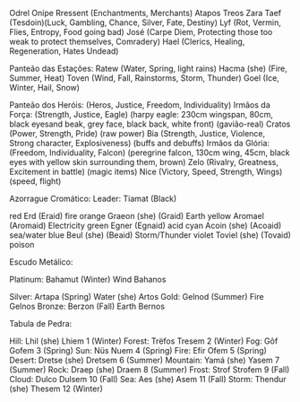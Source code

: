 Odrel Onípe Rressent            (Enchantments, Merchants)
Atapos Treos Zara Taef (Tesdoin)(Luck, Gambling, Chance, Silver, Fate, Destiny)
Lyf                             (Rot, Vermin, Flies, Entropy, Food going bad)
José                            (Carpe Diem, Protecting those too weak to protect themselves, Comradery)
Hael                            (Clerics, Healing, Regeneration, Hates Undead)

Panteão das Estações:
  Ratew                         (Water, Spring, light rains)
  Hacma (she)                   (Fire, Summer, Heat)
  Toven                         (Wind, Fall, Rainstorms, Storm, Thunder)
  Goel                          (Ice, Winter, Hail, Snow)

Panteão dos Heróis:             (Heros, Justice, Freedom, Individuality)
  Irmãos da Força:              (Strength, Justice, Eagle) (harpy eagle: 230cm wingspan, 80cm, black eyesand beak, grey face, black back, white front) (gavião-real)
    Cratos                      (Power, Strength, Pride)                                          (raw power)
    Bia                         (Strength, Justice, Violence, Strong character, Explosiveness)    (buffs and debuffs)
  Irmãos da Glória:             (Freedom, Individuality, Falcon) (peregrine falcon, 130cm wing, 45cm, black eyes with yellow skin surrounding them, brown)
    Zelo                        (Rivalry, Greatness, Excitement in battle)                        (magic items)
    Nice                        (Victory, Speed, Strength, Wings)                                 (speed, flight)

Azorrague Cromático:
  Leader: Tiamat (Black)

  red       Erd             (Eraid)     fire
  orange    Graeon  (she)   (Graid)     Earth
  yellow    Aromael         (Aromaid)   Electricity
  green     Egner           (Egnaid)    acid
  cyan      Acoin   (she)   (Acoaid)    sea/water
  blue      Beul    (she)   (Beaid)     Storm/Thunder
  violet    Toviel  (she)   (Tovaid)    poison

Escudo Metálico:

  Platinum:   Bahamut (Winter)  Wind            Bahanos

  Silver:     Artapa  (Spring)  Water   (she)   Artos
  Gold:       Gelnod  (Summer)  Fire            Gelnos
  Bronze:     Berzon  (Fall)    Earth           Bernos

Tabula de Pedra:

  Hill:     Lhil      (she)   Lhiem     1   (Winter)
  Forest:   Trëfos            Tresem    2   (Winter)
  Fog:      Gôf               Gofem     3   (Spring)
  Sun:      Nüs               Nuem      4   (Spring)
  Fire:     Efir              Ofem      5   (Spring)
  Desert:   Dretse    (she)   Dretsem   6   (Summer)
  Mountain: Yamá      (she)   Yasem     7   (Summer)
  Rock:     Draep     (she)   Draem     8   (Summer)
  Frost:    Strof             Strofem   9   (Fall)
  Cloud:    Dulco             Dulsem    10  (Fall)
  Sea:      Aes       (she)   Asem      11  (Fall)
  Storm:    Thendur   (she)   Thesem    12  (Winter)
